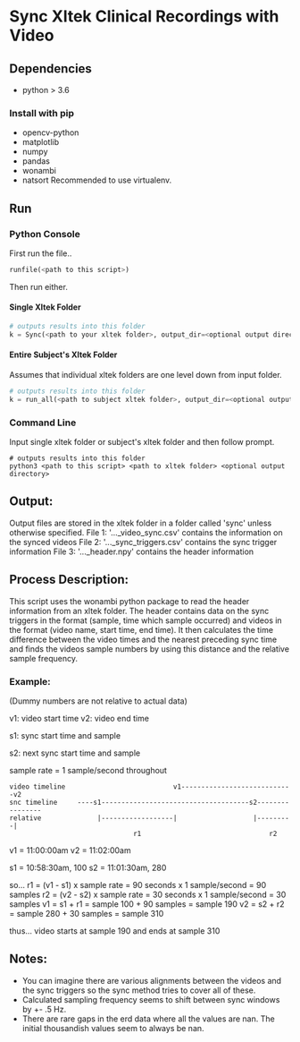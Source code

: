 # Sync Xltek Clinical Recordings with Video

## Dependencies
* python > 3.6

### Install with pip
* opencv-python
* matplotlib
* numpy
* pandas
* wonambi
* natsort
Recommended to use virtualenv.

## Run
### Python Console
First run the file..
```python
runfile(<path to this script>)
```
Then run either.
#### Single Xltek Folder
```python
# outputs results into this folder
k = Sync(<path to your xltek folder>, output_dir=<optional output directory>) 
```
#### Entire Subject's Xltek Folder
Assumes that individual xltek folders are one level down from input folder.
```python
# outputs results into this folder
k = run_all(<path to subject xltek folder>, output_dir=<optional output directory>)
```

### Command Line
Input single xltek folder or subject's xltek folder and then follow prompt.
```
# outputs results into this folder
python3 <path to this script> <path to xltek folder> <optional output directory>
```
## Output:
Output files are stored in the xltek folder in a folder called 'sync' unless otherwise specified.
File 1: '..._video_sync.csv' contains the information on the synced videos
File 2: '..._sync_triggers.csv' contains the sync trigger information
File 3: '..._header.npy' contains the header information

## Process Description:
This script uses the wonambi python package to read the header information from an xltek folder. The header contains
data on the sync triggers in the format (sample, time which sample occurred) and videos in the format (video name,
start time, end time). It then calculates the time difference between the video times and the nearest preceding sync
time and finds the videos sample numbers by using this distance and the relative sample frequency.

### Example:
(Dummy numbers are not relative to actual data)

v1: video start time
v2: video end time

s1: sync start time and sample

s2: next sync start time and sample

sample rate = 1 sample/second throughout

```
video timeline                           v1----------------------------v2
snc timeline     ----s1-------------------------------------s2----------------
relative              |------------------|                   |---------|
                               r1                                r2
```

v1 = 11:00:00am         v2 = 11:02:00am

s1 = 10:58:30am, 100    s2 = 11:01:30am, 280

so...
r1 = (v1 - s1) x sample rate = 90 seconds x 1 sample/second = 90 samples
r2 = (v2 - s2) x sample rate = 30 seconds x 1 sample/second = 30 samples
v1 = s1 + r1 = sample 100 + 90 samples = sample 190
v2 = s2 + r2 = sample 280 + 30 samples = sample 310

thus...
video starts at sample 190 and ends at sample 310

## Notes:
- You can imagine there are various alignments between the videos and the sync triggers so the sync method tries to
cover all of these.
- Calculated sampling frequency seems to shift between sync windows by +- .5 Hz.
- There are rare gaps in the erd data where all the values are nan. The initial thousandish values seem to always
be nan.
